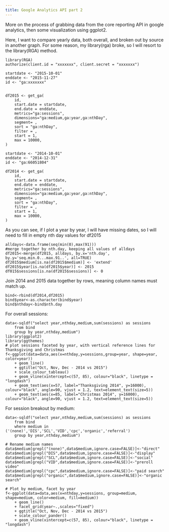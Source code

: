 ```yaml
---
title: Google Analytics API part 2
---
```


More on the process of grabbing data from the core reporting API in google analytics, then some visualization using ggplot2.

Here, I want to compare yearly data, both overall, and broken out by source in another graph. For some reason, my library(rga) broke, so I will resort to the library(RGA) method.

	library(RGA)
	authorize(client.id = "xxxxxxx", client.secret = "xxxxxxx")

	startdate <- "2015-10-01"
	enddate <- "2015-11-27"
	id <- "ga:xxxxxxx"


	df2015 <- get_ga(
		id,
		start.date = startdate, 
		end.date = enddate,
		metrics="ga:sessions",
		dimensions="ga:medium,ga:year,ga:nthDay",
		segment= ,
		sort = "ga:nthDay",
		filter = ,
		start = 1, 
		max = 10000,
	)

	startdate <- "2014-10-01"
	enddate <- "2014-12-31"
	id <- "ga:66051804"

	df2014 <- get_ga(
		id,
		start.date = startdate, 
		end.date = enddate,
		metrics="ga:sessions",
		dimensions="ga:medium,ga:year,ga:nthDay",
		segment= ,
		sort = "ga:nthDay",
		filter = ,
		start = 1, 
		max = 10000,
	)

As you can see, if I plot a year by year, I will have missing dates, so I will need to fill in empty nth day values for df2015

	alldays<-data.frame(seq(min(0),max(91)))
	#merge together by nth.day, keeping all values of alldays
	df2015<-merge(df2015, alldays, by.x='nth.day', by.y='seq.min.0...max.91..', all=TRUE)
	df2015$medium[is.na(df2015$medium)] <- 'extend'
	df2015$year[is.na(df2015$year)] <- 2015
	df015$sessions[is.na(df2015$sessions)] <- 0

Join 2014 and 2015 data together by rows, meaning column names must match up.

	bind<-rbind(df2014,df2015)
	bind$year<-as.character(bind$year)
	bind$nthday<-bind$nth.day

For overall sessions:

	data<-sqldf("select year,nthday,medium,sum(sessions) as sessions 
		from bind 
		group by year,nthday,medium")
	library(ggplot2)
	library(ggthemes)
	# plot sessions faceted by year, with vertical reference lines for Thanksgiving and Christmas
	f<-ggplot(data=data,aes(x=nthday,y=sessions,group=year, shape=year, color=year))
		+ geom_line()
		+ ggtitle("Oct, Nov, Dec - 2014 vs 2015")
		+ scale_colour_tableau() 
		+ geom_vline(xintercept=c(57, 85), colour="black", linetype = "longdash")
		+ geom_text(aes(x=57, label="Thanksgiving 2014", y=16000), colour="black", angle=90, vjust = 1.2, text=element_text(size=5))
		+ geom_text(aes(x=85, label="Christmas 2014", y=16000), colour="black", angle=90, vjust = 1.2, text=element_text(size=5))

For session breakout by medium:

	data<-sqldf("select year,nthday,medium,sum(sessions) as sessions 
		from bind 
		where medium in ('(none)','DIS','SCL','VID','cpc','organic','referral') 
		group by year,nthday,medium")

	# Rename medium names
	data$medium[grepl("(none)",data$medium,ignore.case=FALSE)]<-"direct"
	data$medium[grepl("DIS",data$medium,ignore.case=FALSE)]<-"display"
	data$medium[grepl("SCL",data$medium,ignore.case=FALSE)]<-"social"
	data$medium[grepl("VID",data$medium,ignore.case=FALSE)]<-"preroll video"
	data$medium[grepl("cpc",data$medium,ignore.case=FALSE)]<-"paid search"
	data$medium[grepl("organic",data$medium,ignore.case=FALSE)]<-"organic search"

	# Plot by medium, facet by year
	f<-ggplot(data=data,aes(x=nthday,y=sessions, group=medium, shape=medium, color=medium, fill=medium))
		+ geom_line()
		+ facet_grid(year~.,scales="fixed")
		+ ggtitle("Oct, Nov, Dec - 2014 vs 2015")
		+ scale_colour_pander() 
		+ geom_vline(xintercept=c(57, 85), colour="black", linetype = "longdash")





